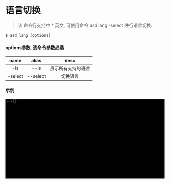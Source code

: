 # 语言切换

> 该 命令行支持中 * 英文, 可使用命令 asd lang -select 进行语言切换.

```shell
$ asd lang [options] 
```

#### options参数, __该命令参数必选__

| name |       alias     |          desc       |
| :--: | :-------------: | :---------------------: |
|  -ls |    --ls    |      展示所有支持的语言  |
|  -select |    --select    |   切换语言 |


#### 示例

![1](/lang1.gif)